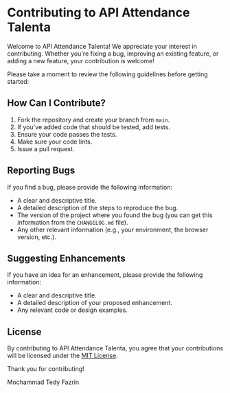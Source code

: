 # Contributing to API Attendance Talenta

Welcome to API Attendance Talenta! We appreciate your interest in contributing. Whether you're fixing a bug, improving an existing feature, or adding a new feature, your contribution is welcome!

Please take a moment to review the following guidelines before getting started:

## How Can I Contribute?

1. Fork the repository and create your branch from `main`.
2. If you've added code that should be tested, add tests.
3. Ensure your code passes the tests.
4. Make sure your code lints.
5. Issue a pull request.

## Reporting Bugs

If you find a bug, please provide the following information:

- A clear and descriptive title.
- A detailed description of the steps to reproduce the bug.
- The version of the project where you found the bug (you can get this information from the `CHANGELOG.md` file).
- Any other relevant information (e.g., your environment, the browser version, etc.).

## Suggesting Enhancements

If you have an idea for an enhancement, please provide the following information:

- A clear and descriptive title.
- A detailed description of your proposed enhancement.
- Any relevant code or design examples.

## License

By contributing to API Attendance Talenta, you agree that your contributions will be licensed under the [MIT License](LICENSE).

Thank you for contributing!

Mochammad Tedy Fazrin
